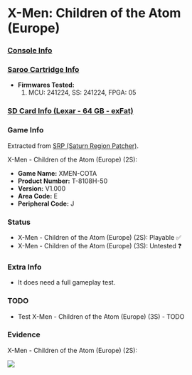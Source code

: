 # X-Men: Children of the Atom (Europe)

### [Console Info](../../../../Info/Consoles/VA13/README.md)

### [Saroo Cartridge Info](../../../../Info/Cartridges/GuangzhouSanStarOnlineShop/1.6/README.md)

- <b>Firmwares Tested:</b>
  1. MCU: 241224, SS: 241224, FPGA: 05

### [SD Card Info (Lexar - 64 GB - exFat)](../../../../Info/SdCards/Lexar/64GB/exfat/README.md)

### Game Info

Extracted from [SRP (Saturn Region Patcher)](https://segaxtreme.net/resources/saturn-region-patcher.81/download).

X-Men - Children of the Atom (Europe) (2S):

- <b>Game Name:</b> XMEN-COTA
- <b>Product Number:</b> T-8108H-50
- <b>Version:</b> V1.000
- <b>Area Code:</b> E
- <b>Peripheral Code:</b> J

### Status

- X-Men - Children of the Atom (Europe) (2S): Playable :white_check_mark:
- X-Men - Children of the Atom (Europe) (3S): Untested :question:

### Extra Info

- It does need a full gameplay test.

### TODO

- Test X-Men - Children of the Atom (Europe) (3S) - TODO

### Evidence

X-Men - Children of the Atom (Europe) (2S):

[![](https://img.youtube.com/vi/L7OFn71lZw4/0.jpg)](https://www.youtube.com/watch?v=L7OFn71lZw4)
